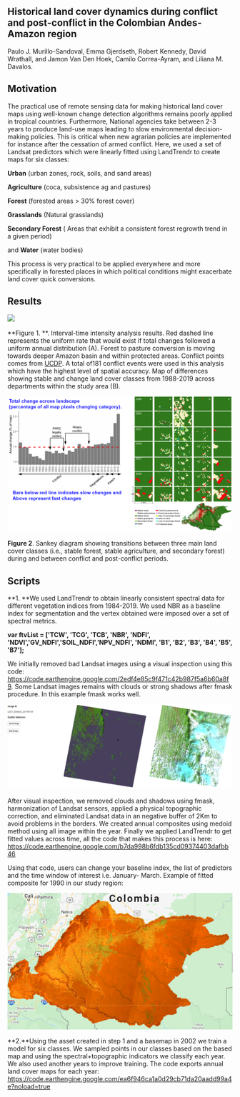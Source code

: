 ## **Historical land cover dynamics during conflict and post-conflict in the Colombian Andes-Amazon region**

Paulo J. Murillo-Sandoval, Emma Gjerdseth, Robert Kennedy, David Wrathall, and Jamon Van Den Hoek, Camilo Correa-Ayram, and Liliana M. Davalos.



## Motivation

The practical use of remote sensing data for making historical land cover maps using well-known change detection algorithms remains poorly applied in tropical countries. Furthermore, National agencies take between 2-3 years to produce land-use maps leading to slow environmental decision-making policies. This is critical when new agrarian policies are implemented for instance after the cessation of armed conflict. Here, we used a set of Landsat predictors which were linearly fitted using LandTrendr to create maps for six classes:

**Urban**  (urban zones, rock, soils, and sand areas)

**Agriculture** (coca, subsistence ag and pastures)

**Forest** (forested areas > 30% forest cover)

**Grasslands**  (Natural grasslands)

**Secondary Forest** ( Areas that exhibit a consistent forest regrowth trend in a given  period)

and **Water** (water bodies)

This process is very practical to be applied everywhere and more specifically in forested places in which political conditions might exacerbate land cover quick conversions.



## Results

![](img\fig_1.PNG)



**Figure 1. **. Interval-time intensity analysis results. Red dashed line represents the uniform rate that would exist if total changes followed a uniform annual distribution (A). Forest to pasture conversion is moving towards deeper Amazon basin and within protected areas. Conflict points comes from [UCDP](https://ucdp.uu.se). A total of181 conflict events were used in this analysis which have the highest level of spatial accuracy. Map of differences showing stable and change land cover classes from 1988-2019 across departments within the study area (B).



![](img\fig2.PNG)



**Figure 2**. Sankey diagram showing transitions between three main land cover classes (i.e., stable forest, stable agriculture, and secondary forest) during and between conflict and post-conflict periods.





## Scripts

**1. **We used LandTrendr to obtain linearly consistent spectral data for different vegetation indices from 1984-2019. We used NBR as a baseline index for segmentation and the vertex obtained were imposed over a set of spectral metrics. 

**var ftvList = ['TCW', 'TCG', 'TCB', 'NBR', 'NDFI', 'NDVI','GV_NDFI','SOIL_NDFI','NPV_NDFI', 'NDMI', 'B1', 'B2', 'B3', 'B4', 'B5', 'B7'];**

We initially removed bad Landsat images using a visual inspection using this code: https://code.earthengine.google.com/2edf4e85c9f471c42b987f5a6b60a8f9. Some Landsat images remains with clouds or strong shadows after fmask procedure. In this example fmask works well.



![](img\goodbad.PNG)



After visual inspection, we removed clouds and shadows using fmask, harmonization of Landsat sensors, applied a physical topographic correction, and eliminated Landsat data in an negative buffer of 2Km to avoid problems in the borders. We created annual composites using medoid method using all image within the year. Finally we applied LandTrendr to get fitted values across time, all the code that makes this process is here: https://code.earthengine.google.com/b7da998b6fdb135cd09374403dafbb46



Using that code, users can change your baseline index, the list of predictors and the time window of interest i.e. January- 		March.   Example of fitted composite for 1990 in our study region:

![](img\visualization.PNG)



**2.**Using the asset created in step 1 and a basemap in 2002 we train a model for six classes. We sampled points in our classes based on the based map and using the spectral+topographic indicators we classify each year. We also used another years to improve training. The code exports annual land cover maps for each year: https://code.earthengine.google.com/ea6f946ca1a0d29cb71da20aadd99a4e?noload=true

